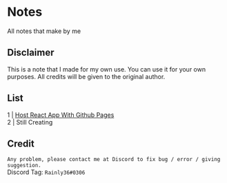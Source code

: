 # Notes
All notes that make by me 

## Disclaimer 
This is a note that I made for my own use. You can use it for your own purposes. All credits will be given to the original author.

## List 
1 | [Host React App With Github Pages](./Notes/hostReactAppWithGithubPages.md) <br />
2 | Still Creating 


## Credit
`Any problem, please contact me at Discord to fix bug / error / giving suggestion.`<br />
Discord Tag: `Rainly36#0306`